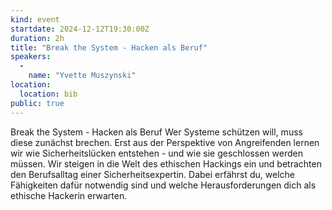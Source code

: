 ```yaml
---
kind: event
startdate: 2024-12-12T19:30:00Z
duration: 2h
title: "Break the System - Hacken als Beruf"
speakers:
  -
    name: "Yvette Muszynski"
location:
  location: bib
public: true
---
```

Break the System - Hacken als Beruf
Wer Systeme schützen will, muss diese zunächst brechen. Erst aus der
Perspektive von Angreifenden lernen wir wie Sicherheitslücken entstehen -
und wie sie geschlossen werden müssen. Wir steigen in die Welt des
ethischen Hackings ein und betrachten den Berufsalltag einer
Sicherheitsexpertin. Dabei erfährst du, welche Fähigkeiten dafür notwendig
sind und welche Herausforderungen dich als ethische Hackerin erwarten.
